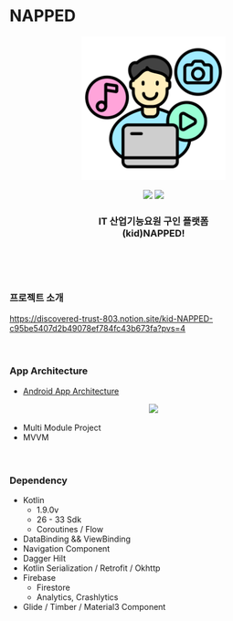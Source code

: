 # NAPPED
<p align="center">
	    <img src="./image/icon.png"/ width="50%">
</p>

<p align="center">
    <img src="https://img.shields.io/badge/Kotlin-1.9.0-7F52FF?style=for-the-badge&logo=Kotlin&logoColor=white"/>
    <img src="https://img.shields.io/badge/Android-3DDC84?style=for-the-badge&logo=android&logoColor=white"/>
</p>

<p align="center">
	<h3 align="center">
      IT 산업기능요원 구인 플랫폼<br>(kid)NAPPED!
	</h3>	
</p>
<br><br><br>


### 프로젝트 소개 
https://discovered-trust-803.notion.site/kid-NAPPED-c95be5407d2b49078ef784fc43b673fa?pvs=4
<br><br><br>

### App Architecture
- [Android App Architecture](https://developer.android.com/topic/architecture?hl=ko)

<p align="center">
  <img src="https://developer.android.com/topic/libraries/architecture/images/mad-arch-overview.png" width="50%"/>
</p>

- Multi Module Project
- MVVM
<br><br><br>


### Dependency
- Kotlin
    - 1.9.0v
    - 26 - 33 Sdk
    - Coroutines / Flow
- DataBinding && ViewBinding
- Navigation Component
- Dagger Hilt
- Kotlin Serialization / Retrofit / Okhttp
- Firebase
    - Firestore
    - Analytics, Crashlytics
- Glide / Timber / Material3 Component

